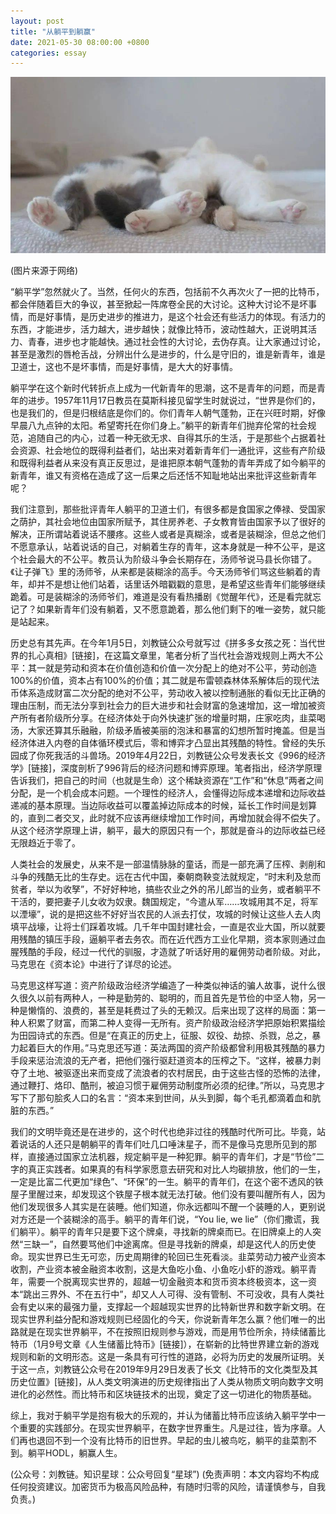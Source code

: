```yaml
---
layout: post
title: "从躺平到躺赢"
date: 2021-05-30 08:00:00 +0800
categories: essay
---
```


![](/images/2021/20210530.jpg)

(图片来源于网络)

“躺平学”忽然就火了。当然，任何火的东西，包括前不久再次火了一把的比特币，都会伴随着巨大的争议，甚至掀起一阵席卷全民的大讨论。这种大讨论不是坏事情，而是好事情，是历史进步的推进力，是这个社会还有些活力的体现。有活力的东西，才能进步，活力越大，进步越快；就像比特币，波动性越大，正说明其活力、青春，进步也才能越快。通过社会性的大讨论，去伪存真。让大家通过讨论，甚至是激烈的唇枪舌战，分辨出什么是进步的，什么是守旧的，谁是新青年，谁是卫道士，这也不是坏事情，而是好事情，是大大的好事情。

躺平学在这个新时代转折点上成为一代新青年的思潮，这不是青年的问题，而是青年的进步。1957年11月17日教员在莫斯科接见留学生时就说过，“世界是你们的，也是我们的，但是归根结底是你们的。你们青年人朝气蓬勃，正在兴旺时期，好像早晨八九点钟的太阳。希望寄托在你们身上。”躺平的新青年们抛弃伦常的社会规范，追随自己的内心，过着一种无欲无求、自得其乐的生活，于是那些个占据着社会资源、社会地位的既得利益者们，站出来对着新青年们一通批评，这些有产阶级和既得利益者从来没有真正反思过，是谁把原本朝气蓬勃的青年弄成了如今躺平的新青年，谁又有资格在造成了这一后果之后还恬不知耻地站出来批评这些新青年呢？

我们注意到，那些批评青年人躺平的卫道士们，有很多都是食国家之俸禄、受国家之荫护，其社会地位由国家所赋予，其住房养老、子女教育皆由国家予以了很好的解决，正所谓站着说话不腰疼。这些人或者是真糊涂，或者是装糊涂，但总之他们不愿意承认，站着说话的自己，对躺着生存的青年，这本身就是一种不公平，是这个社会最大的不公平。教员认为阶级斗争会长期存在，汤师爷说马县长你错了。《让子弹飞》里的汤师爷，从来都是装糊涂的高手。今天汤师爷们骂这些躺着的青年，却并不是想让他们站着，话里话外暗戳戳的意思，是希望这些青年们能够继续跪着。可是装糊涂的汤师爷们，难道是没有看热播剧《觉醒年代》，还是看完就忘记了？如果新青年们没有躺着，又不愿意跪着，那么他们剩下的唯一姿势，就只能是站起来。

历史总有其先声。在今年1月5日，刘教链公众号就写过《拼多多女孩之死：当代世界的扎心真相》[链接]，在这篇文章里，笔者分析了当代社会游戏规则上两大不公平：其一就是劳动和资本在价值创造和价值一次分配上的绝对不公平，劳动创造100%的价值，资本占有100%的价值；其二就是布雷顿森林体系解体后的现代法币体系造成财富二次分配的绝对不公平，劳动收入被以控制通胀的看似无比正确的理由压制，而无法分享到社会力的巨大进步和社会财富的急速增加，这一增加被资产所有者阶级所分享。在经济体处于向外快速扩张的增量时期，庄家吃肉，韭菜喝汤，大家还算其乐融融，阶级矛盾被美丽的泡沫和暴富的幻想所暂时掩盖。但是当经济体进入内卷的自体循环模式后，零和博弈才凸显出其残酷的特性。曾经的失乐园成了你死我活的斗兽场。2019年4月22日，刘教链公众号发表长文《996的经济学》[链接]，深度剖析了996背后的经济问题和博弈原理。笔者指出，经济学原理告诉我们，把自己的时间（也就是生命）这个稀缺资源在“工作”和“休息”两者之间分配，是一个机会成本问题。一个理性的经济人，会懂得边际成本递增和边际收益递减的基本原理。当边际收益可以覆盖掉边际成本的时候，延长工作时间是划算的，直到二者交叉，此时就不应该再继续增加工作时间，再增加就会得不偿失了。从这个经济学原理上讲，躺平，最大的原因只有一个，那就是奋斗的边际收益已经无限趋近于零了。

人类社会的发展史，从来不是一部温情脉脉的童话，而是一部充满了压榨、剥削和斗争的残酷无比的生存史。远在古代中国，秦朝商鞅变法就规定，“时末利及怠而贫者，举以为收孥”，不好好种地，搞些农业之外的吊儿郎当的业务，或者躺平不干活的，要把妻子儿女收为奴隶。魏国规定，“今遣从军……攻城用其不足，将军以湮壕”，说的是把这些不好好当农民的人派去打仗，攻城的时候让这些人去人肉填平战壕，让将士们踩着攻城。几千年中国封建社会，一直是农业大国，所以就要用残酷的镇压手段，逼躺平者去务农。而在近代西方工业化早期，资本家则通过血腥残酷的手段，经过一代代的驯服，才造就了听话好用的雇佣劳动者阶级。对此，马克思在《资本论》中进行了详尽的论述。

马克思这样写道：资产阶级政治经济学编造了一种类似神话的骗人故事，说什么很久很久以前有两种人，一种是勤劳的、聪明的，而且首先是节俭的中坚人物，另一种是懒惰的、浪费的，甚至是耗费过了头的无赖汉。后来出现了这样的局面：第一种人积累了财富，而第二种人变得一无所有。资产阶级政治经济学把原始积累描绘为田园诗式的东西。但是“在真正的历史上，征服、奴役、劫掠、杀戮，总之，暴力起着巨大的作用。”马克思还写道：英法两国的资产阶级都曾利用极其残酷的暴力手段来惩治流浪的无产者，把他们强行驱赶道资本的压榨之下。“这样，被暴力剥夺了土地、被驱逐出来而变成了流浪者的农村居民，由于这些古怪的恐怖的法律，通过鞭打、烙印、酷刑，被迫习惯于雇佣劳动制度所必须的纪律。”所以，马克思才写下了那句脍炙人口的名言：“资本来到世间，从头到脚，每个毛孔都滴着血和肮脏的东西。”

我们的文明毕竟还是在进步的，这个时代也绝非过往的残酷时代所可比。毕竟，站着说话的人还只是朝躺平的青年们吐几口唾沫星子，而不是像马克思所见到的那样，直接通过国家立法机器，规定躺平是一种犯罪。躺平的青年们，才是“节俭”二字的真正实践者。如果真的有科学家愿意去研究和对比人均碳排放，他们的一生，一定是比富二代更加“绿色”、“环保”的一生。躺平的青年们，在这个密不透风的铁屋子里醒过来，却发现这个铁屋子根本就无法打破。他们没有要叫醒所有人，因为他们发现很多人其实是在装睡。他们知道，你永远都叫不醒一个装睡的人，更别说对方还是一个装糊涂的高手。躺平的青年们说，“You lie, we lie”（你们撒谎，我们躺平）。躺平的青年只是要下这个牌桌，寻找新的牌桌而已。在旧牌桌上的人突然“三缺一”，自然要骂他们中途离席。但是寻找新的牌桌，却是这代人的历史使命。现实世界已生无可恋，历史周期律的轮回已生死看淡。韭菜劳动力被产业资本收割，产业资本被金融资本收割，这是大鱼吃小鱼、小鱼吃小虾的游戏。躺平青年，需要一个脱离现实世界的，超越一切金融资本和货币资本终极资本，这一资本“跳出三界外、不在五行中”，却又人人可得、没有管制、不可没收，具有人类社会有史以来的最强力量，支撑起一个超越现实世界的比特新世界和数字新文明。在现实世界利益分配和游戏规则已经固化的今天，你说新青年怎么赢？他们唯一的出路就是在现实世界躺平，不在按照旧规则参与游戏，而是用节俭所余，持续储蓄比特币（1月9号文章《人生储蓄比特币》[链接]），在崭新的比特世界建立新的游戏规则和新的文明形态。这是一条具有可行性的道路，必将为历史的发展所证明。关于这一点，刘教链公众号在2019年9月29日发表了长文《比特币的文化类型及其历史位置》[链接]，从人类文明演进的历史规律指出了人类从物质文明向数字文明进化的必然性。而比特币和区块链技术的出现，奠定了这一切进化的物质基础。

综上，我对于躺平学是抱有极大的乐观的，并认为储蓄比特币应该纳入躺平学中一个重要的实践部分。在现实世界躺平，在数字世界重生。凡是过往，皆为序章。人们再也退回不到一个没有比特币的旧世界。早起的虫儿被鸟吃，躺平的韭菜割不到。躺平HODL，躺赢人生。

(公众号：刘教链。知识星球：公众号回复“星球”)
(免责声明：本文内容均不构成任何投资建议。加密货币为极高风险品种，有随时归零的风险，请谨慎参与，自我负责。)
